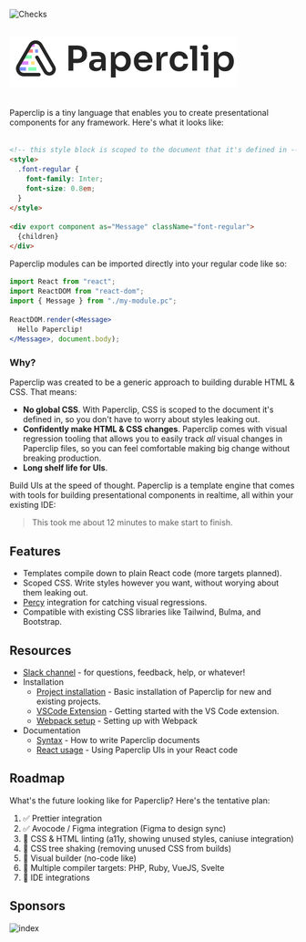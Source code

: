 ![Checks](https://github.com/crcn/paperclip/workflows/Checks/badge.svg?branch=master)

<br />

<div style="text-align: left; margin-bottom: 32px;">
  <img src="assets/logo-outline-5.png" width="400">
</div>

<!-- ✨ **Wanna kick the tires around a bit? Check out the [Playground](http://playground.paperclip.dev)!** ✨ -->

Paperclip is a tiny language that enables you to create presentational components for any framework. Here's what it looks like:

```html

<!-- this style block is scoped to the document that it's defined in -->
<style>
  .font-regular {
    font-family: Inter;
    font-size: 0.8em;
  }
</style>

<div export component as="Message" className="font-regular">
  {children}
</div>
```

Paperclip modules can be imported directly into your regular code like so:

```jsx
import React from "react";
import ReactDOM from "react-dom";
import { Message } from "./my-module.pc";

ReactDOM.render(<Message>
  Hello Paperclip!
</Message>, document.body);
```

### Why?

Paperclip was created to be a generic approach to building durable HTML & CSS. That means:

- **No global CSS**. With Paperclip, CSS is scoped to the document it's defined in, so you don't have to worry about styles leaking out.
- **Confidently make HTML & CSS changes**. Paperclip comes with visual regression tooling that allows you to easily track _all_ visual changes in Paperclip files, so you can feel comfortable making big change without breaking production. 
- **Long shelf life for UIs**.




Build UIs at the speed of thought. Paperclip is a template engine that comes with tools for building presentational components in realtime, all within your existing IDE:


<!-- ![demo 2021-01-22 10_24_37](https://user-images.githubusercontent.com/757408/105437454-13b1b900-5c9c-11eb-8754-3769658180a1.gif) -->

> This took me about 12 minutes to make start to finish.

## Features

- Templates compile down to plain React code (more targets planned).
- Scoped CSS. Write styles however you want, without worying about them leaking out.
- [Percy](https://percy.io) integration for catching visual regressions.
- Compatible with existing CSS libraries like Tailwind, Bulma, and Bootstrap.

## Resources

<!-- - [Playground](http://playground.paperclip.dev) - Play around with Paperclip, share, download React code directly from the browser.
- Examples
  - [Paperclip website](./packages/paperclip-website)
  - [Paperclip playground](./packages/paperclip-website)
  - [Welcome tutorial](https://playground.paperclip.dev/s/Wn28KiQnlJS0alw2gqmem)
  - [Bulma CSS demo](https://playground.paperclip.dev/s/qCTb5bIRINgESxdyMH2tr)
  - [Tailwind CSS demo](https://playground.paperclip.dev/s/BDqOoNKyneeEEyZ3ygi6x) -->
- [Slack channel](https://join.slack.com/t/paperclipglobal/shared_invite/zt-o6bbeo6d-2zdyFdR5je8PjCp6buF_Gg) - for questions, feedback, help, or whatever! 
- Installation
  - [Project installation](https://paperclip.dev/docs/) - Basic installation of Paperclip for new and existing projects.
  - [VSCode Extension](https://paperclip.dev/docs/) - Getting started with the VS Code extension.
  - [Webpack setup](https://paperclip.dev/docs/configure-webpack) - Setting up with Webpack
- Documentation
  - [Syntax](https://paperclip.dev/docs/usage-syntax) - How to write Paperclip documents
  - [React usage](https://paperclip.dev/docs/usage-react) - Using Paperclip UIs in your React code


## Roadmap

What's the future looking like for Paperclip? Here's the tentative plan:

1. ✅ Prettier integration
2. ✅ Avocode / Figma integration (Figma to design sync)
3. 🔲 CSS & HTML linting (a11y, showing unused styles, caniuse integration)
4. 🔲 CSS tree shaking (removing unused CSS from builds)
5. 🔲 Visual builder (no-code like)
6. 🔲 Multiple compiler targets: PHP, Ruby, VueJS, Svelte
7. 🔲 IDE integrations

## Sponsors

![index](https://user-images.githubusercontent.com/757408/105444620-254d8d80-5ca9-11eb-97c8-9c0fd66408d4.png)


